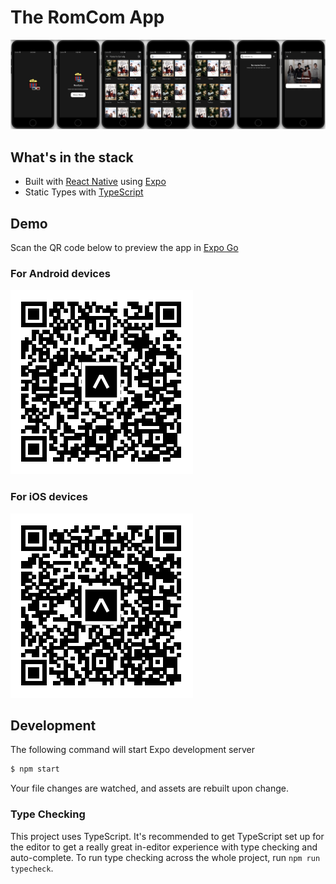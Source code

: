 # The RomCom App

![Screenshots](./docs/screenshots.png)

## What's in the stack

- Built with [React Native](https://reactnative.dev) using [Expo](https://docs.expo.dev)
- Static Types with [TypeScript](https://typescriptlang.org)

## Demo

Scan the QR code below to preview the app in [Expo Go](https://expo.dev/client)

### For Android devices

![Android QR Code](./docs/project-romcom-android-qr-code.png)

### For iOS devices

![iOS QR Code](./docs/project-romcom-ios-qr-code.png)

## Development

The following command will start Expo development server

```sh
$ npm start
```

Your file changes are watched, and assets are rebuilt upon change.

### Type Checking

This project uses TypeScript. It's recommended to get TypeScript set up for the editor to get a really great in-editor experience with type checking and auto-complete. To run type checking across the whole project, run `npm run typecheck`.
